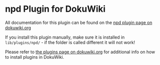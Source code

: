 # npd Plugin for DokuWiki

All documentation for this plugin can be found on the
[npd plugin page on dokuwiki.org](http://www.dokuwiki.org/plugin:new_page_dialog)

If you install this plugin manually, make sure it is installed in
`lib/plugins/npd/` - if the folder is called different it
will not work!

Please refer to [the plugins page on dokuwiki.org](http://www.dokuwiki.org/plugins) for additional info
on how to install plugins in DokuWiki.
